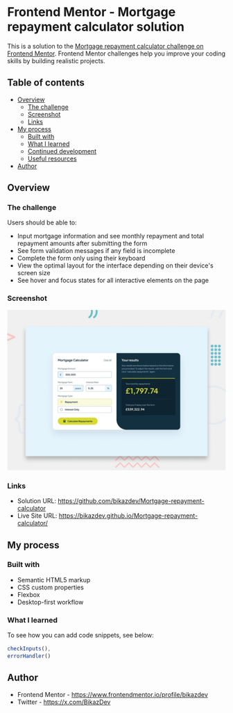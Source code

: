 # Frontend Mentor - Mortgage repayment calculator solution

This is a solution to the [Mortgage repayment calculator challenge on Frontend Mentor](https://www.frontendmentor.io/challenges/mortgage-repayment-calculator-Galx1LXK73). Frontend Mentor challenges help you improve your coding skills by building realistic projects. 

## Table of contents

- [Overview](#overview)
  - [The challenge](#the-challenge)
  - [Screenshot](#screenshot)
  - [Links](#links)
- [My process](#my-process)
  - [Built with](#built-with)
  - [What I learned](#what-i-learned)
  - [Continued development](#continued-development)
  - [Useful resources](#useful-resources)
- [Author](#author)



## Overview

### The challenge

Users should be able to:

- Input mortgage information and see monthly repayment and total repayment amounts after submitting the form
- See form validation messages if any field is incomplete
- Complete the form only using their keyboard
- View the optimal layout for the interface depending on their device's screen size
- See hover and focus states for all interactive elements on the page

### Screenshot

![](./preview.jpg)


### Links

- Solution URL: https://github.com/bikazdev/Mortgage-repayment-calculator
- Live Site URL: https://bikazdev.github.io/Mortgage-repayment-calculator/

## My process

### Built with

- Semantic HTML5 markup
- CSS custom properties
- Flexbox
- Desktop-first workflow

### What I learned

To see how you can add code snippets, see below:


```js
checkInputs(),
errorHandler()

```

## Author

- Frontend Mentor - https://www.frontendmentor.io/profile/bikazdev
- Twitter - https://x.com/BikazDev

